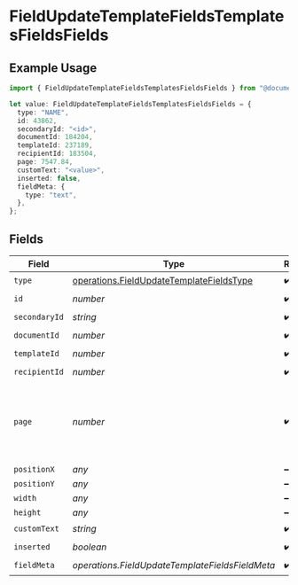 # FieldUpdateTemplateFieldsTemplatesFieldsFields

## Example Usage

```typescript
import { FieldUpdateTemplateFieldsTemplatesFieldsFields } from "@documenso/sdk-typescript/models/operations";

let value: FieldUpdateTemplateFieldsTemplatesFieldsFields = {
  type: "NAME",
  id: 43862,
  secondaryId: "<id>",
  documentId: 184204,
  templateId: 237189,
  recipientId: 183504,
  page: 7547.84,
  customText: "<value>",
  inserted: false,
  fieldMeta: {
    type: "text",
  },
};
```

## Fields

| Field                                                                                                | Type                                                                                                 | Required                                                                                             | Description                                                                                          |
| ---------------------------------------------------------------------------------------------------- | ---------------------------------------------------------------------------------------------------- | ---------------------------------------------------------------------------------------------------- | ---------------------------------------------------------------------------------------------------- |
| `type`                                                                                               | [operations.FieldUpdateTemplateFieldsType](../../models/operations/fieldupdatetemplatefieldstype.md) | :heavy_check_mark:                                                                                   | N/A                                                                                                  |
| `id`                                                                                                 | *number*                                                                                             | :heavy_check_mark:                                                                                   | N/A                                                                                                  |
| `secondaryId`                                                                                        | *string*                                                                                             | :heavy_check_mark:                                                                                   | N/A                                                                                                  |
| `documentId`                                                                                         | *number*                                                                                             | :heavy_check_mark:                                                                                   | N/A                                                                                                  |
| `templateId`                                                                                         | *number*                                                                                             | :heavy_check_mark:                                                                                   | N/A                                                                                                  |
| `recipientId`                                                                                        | *number*                                                                                             | :heavy_check_mark:                                                                                   | N/A                                                                                                  |
| `page`                                                                                               | *number*                                                                                             | :heavy_check_mark:                                                                                   | The page number of the field on the document. Starts from 1.                                         |
| `positionX`                                                                                          | *any*                                                                                                | :heavy_minus_sign:                                                                                   | N/A                                                                                                  |
| `positionY`                                                                                          | *any*                                                                                                | :heavy_minus_sign:                                                                                   | N/A                                                                                                  |
| `width`                                                                                              | *any*                                                                                                | :heavy_minus_sign:                                                                                   | N/A                                                                                                  |
| `height`                                                                                             | *any*                                                                                                | :heavy_minus_sign:                                                                                   | N/A                                                                                                  |
| `customText`                                                                                         | *string*                                                                                             | :heavy_check_mark:                                                                                   | N/A                                                                                                  |
| `inserted`                                                                                           | *boolean*                                                                                            | :heavy_check_mark:                                                                                   | N/A                                                                                                  |
| `fieldMeta`                                                                                          | *operations.FieldUpdateTemplateFieldsFieldMeta*                                                      | :heavy_check_mark:                                                                                   | N/A                                                                                                  |